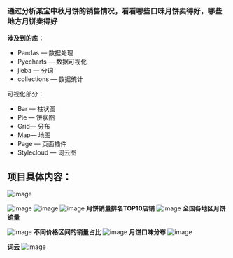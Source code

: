 ### 通过分析某宝中秋月饼的销售情况，看看哪些口味月饼卖得好，哪些地方月饼卖得好

**涉及到的库：**
- Pandas — 数据处理
- Pyecharts — 数据可视化
- jieba — 分词
- collections — 数据统计

可视化部分：
- Bar — 柱状图
- Pie — 饼状图
- Grid— 分布
- Map— 地图
- Page — 页面插件
- Stylecloud — 词云图


## 项目具体内容：

![image](https://user-images.githubusercontent.com/42907149/133289010-51297d7d-4cfc-4aab-ba4a-fececdc47740.png)

![image](https://user-images.githubusercontent.com/42907149/133294628-864d6d2a-5bd6-488e-818e-42561524a962.png)
![image](https://user-images.githubusercontent.com/42907149/133294821-92597421-7505-4637-9cbf-b6ac442e8558.png)
![image](https://user-images.githubusercontent.com/42907149/133294964-22b675cc-e187-4b35-b144-192959edbea2.png)
 **月饼销量排名TOP10店铺**
 ![image](https://user-images.githubusercontent.com/42907149/133295079-f09e5a21-8e84-429f-9e04-b5d26e599e30.png)
**全国各地区月饼销量**

![image](https://user-images.githubusercontent.com/42907149/133295228-aa44770e-d341-48d6-a9c8-789693f813ab.png)
**不同价格区间的销量占比**
![image](https://user-images.githubusercontent.com/42907149/133295330-4c6d824d-74b2-428b-bc01-eecb151d934e.png)
**月饼口味分布**
![image](https://user-images.githubusercontent.com/42907149/133296277-b14d0b39-e67a-469a-8800-9abfab8f212c.png)

**词云**
![image](https://user-images.githubusercontent.com/42907149/133297148-14d6a4bd-949f-4cee-bcb3-43c1d02a1a44.png)
